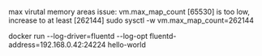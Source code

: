 

max virutal memory areas issue: vm.max_map_count [65530] is too low, increase to at least [262144]
sudo sysctl -w vm.max_map_count=262144



docker run --log-driver=fluentd --log-opt fluentd-address=192.168.0.42:24224 hello-world

